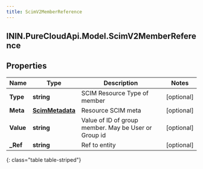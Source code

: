 ```yaml
---
title: ScimV2MemberReference
---
```

## ININ.PureCloudApi.Model.ScimV2MemberReference

## Properties

|Name | Type | Description | Notes|
|------------ | ------------- | ------------- | -------------|
| **Type** | **string** | SCIM Resource Type of member | [optional] |
| **Meta** | [**ScimMetadata**](ScimMetadata.html) | Resource SCIM meta | [optional] |
| **Value** | **string** | Value of ID of group member. May be User or Group id | [optional] |
| **_Ref** | **string** | Ref to entity | [optional] |
{: class="table table-striped"}


